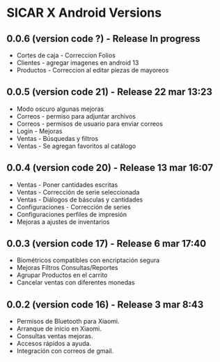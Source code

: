 # SICAR X Android Versions

## 0.0.6 (version code ?) - Release In progress
- Cortes de caja - Correccion Folios
- Clientes - agregar imagenes en android 13
- Productos - Correccion al editar piezas de mayoreos

## 0.0.5 (version code 21) - Release 22 mar 13:23
- Modo oscuro algunas mejoras
- Correos - permiso para adjuntar archivos
- Correos - permisos de usuario para enviar correos
- Login - Mejoras
- Ventas - Búsquedas y filtros
- Ventas - Se agregan favoritos al catálogo


## 0.0.4 (version code 20) - Release 13 mar 16:07

- Ventas - Poner cantidades escritas
- Ventas - Corrección de serie seleccionada
- Ventas - Diálogos de básculas y cantidades
- Configuraciones - Corrección de series
- Configuraciones perfiles de impresión
- Mejoras a ajustes de inventarios


## 0.0.3 (version code 17) - Release 6 mar 17:40

- Biométricos compatibles con encriptación segura
- Mejoras Filtros Consultas/Reportes
- Agrupar Productos en el carrito
- Cancelar ventas con diferentes monedas


## 0.0.2 (version code 16) 	-  Release 3 mar 8:43 

- Permisos de Bluetooth para Xiaomi.
- Arranque de inicio en Xiaomi.
- Consultas ventas mejoras.
- Accesos rápidos a ayuda.
- Integración con correos de gmail.  
